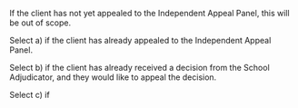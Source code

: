 If the client has not yet appealed to the Independent Appeal Panel, this will be out of scope.

 Select a) if the client has already appealed to the Independent Appeal Panel.
 
 Select b) if the client has already received a decision from the School Adjudicator, and they would like to appeal the decision.
 
 Select c) if 

